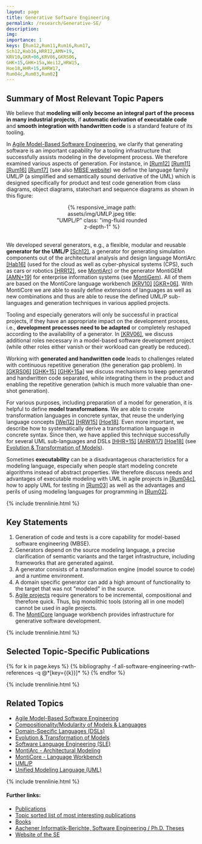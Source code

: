 ```yaml
---
layout: page
title: Generative Software Engineering
permalink: /research/Generative-SE/
description:
img:
importance: 1
keys: [Rum12,Rum11,Rum16,Rum17,
Sch12,Hab16,HRR12,AMN+19,
KRV10,GKR+06,KRV06,GKRS06,
GHK+15,GHK+15a,Wei12,HRW15,
Hoe18,HHR+15,AHRW17,
Rum04c,Rum03,Rum02]
---
```


## Summary of Most Relevant Topic Papers

We believe that
**modeling will only become an integral part of the process in many industrial
projects**, if **automatic derivation of executable code** and **smooth integration
with handwritten code** is a standard feature of its tooling.

In [Agile Model-Based Software Engineering](/research/Agile-MBSE), we clarify that generating
software is an important capability for a tooling infrastructure that
successfully assists modeling in the development process.
We therefore examined various aspects of generation. For instance, in
[[Rum12]](#Rum12) [[Rum11]](#Rum11) [[Rum16]](#Rum16) [[Rum17]](#Rum17)
(see also [MBSE website](http://mbse.se-rwth.de/))
we define the language family UML/P (a
simplified and semantically sound derivative of the UML) which is designed
specifically for product and test code generation from class diagrams,
object diagrams, statechart and sequence diagrams as shown in this figure:

<center>
<div class="row" style="width: 50%">
    <div class="col-sm mt-3 mt-md-0">
        {% responsive_image path: assets/img/UMLP.jpeg title: "UMPL/P" class: 
        "img-fluid rounded z-depth-1" %}
    </div>
</div>
</center>
<br />

We developed several generators, e.g.,
a flexible, modular and reusable **generator for
the UML/P** [[Sch12]](#Sch12),
a generator for generating simulation components out of the
architectural analysis and design language MontiArc [[Hab16]](#Hab16)
(used for the cloud as well as cyber-physical systems (CPS),
such as cars or robotics [[HRR12]](#HRR12),
see [MontiArc](/research/Software-Architecture))
or the generator MontiGEM [[AMN+19]](#AMN+19) for enterprise information systems
(see [MontiGem](/research/MontiGem)).
All of them are based on the MontiCore language workbench [[KRV10]](#KRV10) [[GKR+06]](#GKR+06).
With MontiCore we are able to easily define extensions of languages as well
as new combinations and thus are able to reuse the defined UML/P
sub-languages and generation techniques in various applied projects.

Tooling and especially generators will only be successful in practical projects,
if they have an appropriate impact on the development process, i.e., **development
processes need to be adapted** or completely reshaped according to the
availability of a generator. In [[KRV06]](#KRV06), we discuss additional roles
necessary in a model-based software development project (while other roles
either vanish or their workload can greatly be reduced).

Working with **generated and handwritten code** leads to
challenges related with continuous repetitive generation
(the generation gap problem).
In [[GKRS06]](#GKRS06) [[GHK+15]](#GHK+15) [[GHK+15a]](#GHK+15a) we discuss mechanisms
to keep generated and handwritten code
separated, while integrating them in the product and enabling the repetitive
generation (which is much more valuable than one-shot generation).

For various purposes, including preparation of a model for generation, it is
helpful to define **model transformations**. We are able to create
transformation languages in concrete syntax, that reuse the underlying
language concepts [[Wei12]](#Wei12) [[HRW15]](#HRW15) [[Hoe18]](#Hoe18). Even more important, we describe
how to systematically derive a transformation language in concrete syntax.
Since then, we have applied this technique successfully for several UML
sub-languages and DSLs [[HHR+15]](#HHR+15) [[AHRW17]](#AHRW17) [[Hoe18]](#Hoe18)
(see [Evolution & Transformation of Models](/research/Evolution)).

Sometimes **executability** can be a disadvantageous characteristics for a
modeling language, especially when people start modeling concrete algorithms
instead of abstract properties. We therefore discuss needs and advantages of
executable modeling with UML in agile projects in [[Rum04c]](#Rum04c), how to
apply UML for testing in [[Rum03]](#Rum03) as well as the advantages and perils
of using modeling languages for programming in [[Rum02]](#Rum02).


{% include trennlinie.html %}

## Key Statements
1. Generation of code and tests is a core capability for model-based software
   engineering (MBSE).
2. Generators depend on the source modeling language, a precise clarification of
   semantic variants and the target infrastructure, including frameworks that are
   generated against.
3. A generator consists of a transformation engine (model source to code) and a
   runtime environment.
4. A domain specific generator can add a high amount of functionality to the
   target that was not "modeled" in the source.
5. [Agile projects](/research/Agile-MBSE) require generators to be incremental,
   compositional and therefore quick. Thus, big monolithic tools (storing all in
   one model) cannot be used in agile projects.
6. The [MontiCore](/research/MontiCore) language workbench provides infrastructure
   for generative software development.

{% include trennlinie.html %}

## Selected Topic-Specific Publications

<div class="publications">
  {% for k in page.keys %}
    {% bibliography -f all-software-engineering-rwth-references -q @*[key={{k}}]* %}
  {% endfor %}
</div>

{% include trennlinie.html %}

## Related Topics
- [Agile Model-Based Software Engineering](/research/Agile-MBSE)
- [Compositionality/Modularity of Models & Languages](/research/Compositionality)
- [Domain-Specific Languages (DSLs)](/research/Domain-Specific-Languages)
- [Evolution & Transformation of Models](/research/Evolution)
- [Software Language Engineering (SLE)](/research/Language-Engineering)
- [MontiArc - Architectural Modeling](/research/Software-Architecture)
- [MontiCore - Language Workbench](/research/MontiCore)
- [UML/P](/research/UML-P)
- [Unified Modeling Language (UML)](/research/Unified-Modeling-Language)

{% include trennlinie.html %}

#### Further links:

- [Publications](/publications)
- [Topic sorted list of most interesting publications](/research)
- [Books](/books)
- [Aachener Informatik-Berichte, Software Engineering / Ph.D. Theses](/phdtheses)
- [Website of the SE](https://www.se-rwth.de)
